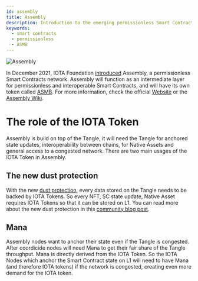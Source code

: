 ```yaml
---
id: assembly
title: Assembly
description: Introduction to the emerging permissionless Smart Contracts network
keywords:
  - smart contracts
  - permissionless
  - ASMB
---
```


![Assembly](/img/learn/future/assembly.png 'Click to see the full-size image.')

In December 2021, IOTA Foundation [introduced](https://blog.assembly.sc/announcing-assembly-and-the-asmb-token/) Assembly, a permissionless Smart Contracts network. Assembly will function as an intermediate layer for permissionless and interoperable Smart Contracts, and will have its own token called [ASMB](https://assembly.sc/token).
For more information, check the official [Website](https://assembly.sc) or the [Assembly Wiki](https://wiki.assembly.com).

# The role of the IOTA Token

Assembly is build on top of the Tangle, it will need the Tangle for anchored state updates, interoperability between chains, for Native Assets and general access to a congested network. There are two main usages of the IOTA Token in Assembly.

## The new dust protection

With the new [dust protection](https://github.com/muXxer/protocol-rfcs/blob/master/text/0032-dust-protection/0032-dust-protection.md), every data stored on the Tangle needs to be backed by IOTA Tokens. So every NFT, SC state update, Native Asset requires IOTA Tokens so that it can be stored on L1. You can read more about the new dust protection in this [community blog post](https://medium.com/@wernerderchamp/dust-protection-on-the-iota-network-an-eli12-d8ca567a2d36).

## Mana

Assembly nodes want to anchor their state even if the Tangle is congested. After coordicide nodes will need Mana to get their fair share of the Tangle throughput. Mana is directly derived from the IOTA Token. 
So the IOTA Nodes which anchor the Smart Contract state on L1 will need to have Mana (and therefore IOTA tokens) if the network is congested, creating even more demand for the IOTA token.
